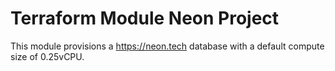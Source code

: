 # Terraform Module Neon Project

This module provisions a https://neon.tech database with a default compute size of 0.25vCPU.
